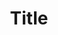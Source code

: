 ---
layout: default
type: status
title: Title
html_title: Page title
image:
  feature: bg
comments: true
mathjax:
---